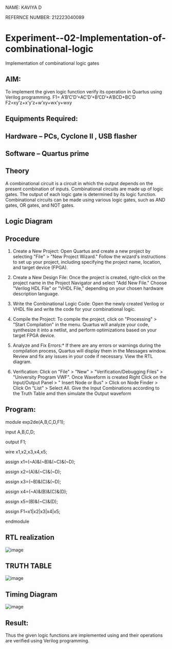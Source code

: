 NAME: KAVIYA D

REFERNCE NUMBER: 212223040089
# Experiment--02-Implementation-of-combinational-logic
Implementation of combinational logic gates
 
## AIM:
To implement the given logic function verify its operation in Quartus using Verilog programming.
 F1= A’B’C’D’+AC’D’+B’CD’+A’BCD+BC’D
F2=xy’z+x’y’z+w’xy+wx’y+wxy
 
 
 
## Equipments Required:
## Hardware – PCs, Cyclone II , USB flasher
## Software – Quartus prime


## Theory
 A combinational circuit is a circuit in which the output depends on the present combination of inputs. Combinational circuits are made up of logic gates. The output of each logic gate is determined by its logic function. Combinational circuits can be made using various logic gates, such as AND gates, OR gates, and NOT gates.

## Logic Diagram
## Procedure
1.	Create a New Project: Open Quartus and create a new project by selecting "File" > "New Project Wizard." Follow the wizard's instructions to set up your project, including specifying the project name, location, and target device (FPGA).
 
2.	Create a New Design File: Once the project is created, right-click on the project name in the Project Navigator and select "Add New File." Choose "Verilog HDL File" or "VHDL File," depending on your chosen hardware description language.
3.	Write the Combinational Logic Code: Open the newly created Verilog or VHDL file and write the code for your combinational logic.
4.	Compile the Project: To compile the project, click on "Processing" > "Start Compilation" in the menu. Quartus will analyze your code, synthesize it into a netlist, and perform optimizations based on your target FPGA device.
5.	Analyze and Fix Errors:* If there are any errors or warnings during the compilation process, Quartus will display them in the Messages window. Review and fix any issues in your code if necessary. View the RTL diagram.
6.	Verification: Click on "File" > "New" > "Verification/Debugging Files" > "University Program VWF". Once Waveform is created Right Click on the Input/Output Panel > " Insert Node or Bus" > Click on Node Finder > Click On "List" > Select All. Give the Input Combinations according to the Truth Table amd then simulate the Output waveform

## Program:
module exp2de(A,B,C,D,F1);	                                         

input A,B,C,D;

output F1;

wire x1,x2,x3,x4,x5;

assign x1=(~A)&(~B)&(~C)&(~D);

assign x2=(A)&(~C)&(~D);

assign x3=(~B)&(C)&(~D);

assign x4=(~A)&(B)&(C)&(D);

assign x5=(B)&(~C)&(D); 

assign F1=x1|x2|x3|x4|x5; 

endmodule

## RTL realization
![image](https://github.com/KAVIYADHARANI/Experiment--02-Implementation-of-combinational-logic-/assets/144870680/f3ec0fa4-7ed8-48b6-a5a7-4ee79a45de62)

## TRUTH TABLE
![image](https://github.com/KAVIYADHARANI/Experiment--02-Implementation-of-combinational-logic-/assets/144870680/240aa178-11b4-4166-8be1-e2b73120b438)

## Timing Diagram
![image](https://github.com/KAVIYADHARANI/Experiment--02-Implementation-of-combinational-logic-/assets/144870680/3e4c3df0-22a8-4093-bd22-eaf0aa422b13)

## Result:
Thus the given logic functions are implemented using  and their operations are verified using Verilog programming.
